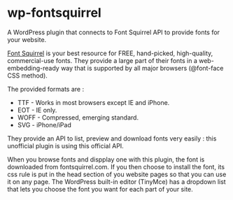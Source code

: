 wp-fontsquirrel
===============

A WordPress plugin that connects to Font Squirrel API to provide fonts for your website.

[Font Squirrel](http://www.fontsquirrel.com/) is your best resource for FREE, hand-picked, high-quality, commercial-use fonts.
They provide a large part of their fonts in a web-embedding-ready way that is supported by all major browsers (@font-face CSS method).

The provided formats are :
* TTF - Works in most browsers except IE and iPhone.
* EOT - IE only.
* WOFF - Compressed, emerging standard.
* SVG - iPhone/iPad

They provide an API to list, preview and download fonts very easily : this unofficial plugin is using this official API.

When you browse fonts and dispplay one with this plugin, the font is downloaded from fontsquirrel.com. If you then choose to install the
font, its css rule is put in the head section of you website pages so that you can use it on any page. The WordPress built-in editor 
(TinyMce) has a dropdown list that lets you choose the font you want for each part of your site.
